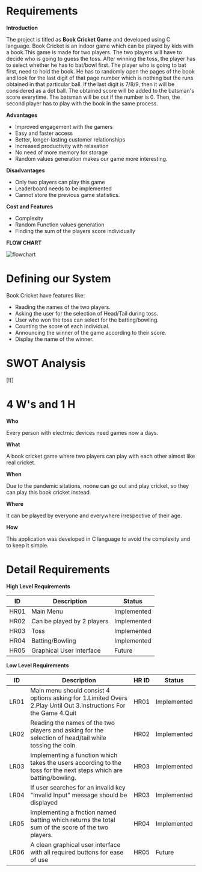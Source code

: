 # **Requirements**

**Introduction**

The project is titled as  **Book Cricket Game**  and developed using C language. Book Cricket is an indoor game which can be played by kids with a book.This game is made for two players. The two players will have to decide who is going to guess the toss. After winning the toss, the player has to select whether he has to bat/bowl first. The player who is going to bat first, need to hold the book. He has to randomly open the pages of the book and look for the last digit of that page number which is nothing but the runs obtained in that particular ball. If the last digit is 7/8/9, then it will be considered as a dot ball. The obtained score will be added to the batsman&#39;s score everytime. The batsman will be out if the number is 0. Then, the second player has to play with the book in the same process.

**Advantages**

- Improved engagement with the gamers
- Easy and faster access
- Better, longer-lasting customer relationships
- Increased productivity with relaxation
- No need of more memory for storage
- Random values generation makes our game more interesting.

**Disadvantages**

- Only two players can play this game
- Leaderboard needs to be implemented
- Cannot store the previous game statistics.

**Cost and Features**

- Complexity
- Random Function values generation
- Finding the sum of the players score individually

**FLOW CHART**

![flowchart](https://user-images.githubusercontent.com/94311905/142732594-701eb0b4-1592-4641-b38d-725eeb3fa118.png)

# **Defining our System**

Book Cricket have features like:

- Reading the names of the two players.
- Asking the user for the selection of Head/Tail during toss.
- User who won the toss can select for the batting/bowling.
- Counting the score of each individual.
- Announcing the winner of the game according to their score.
- Display the name of the winner.

# **SWOT Analysis**

[![]

# **4 W&#39;s and 1 H**

**Who**

Every person with electrnic devices need games now a days.

**What**

A book cricket game where two players can play with each other almost like real cricket.

**When**

Due to the pandemic sitations, noone can go out and play cricket, so they can play this book cricket instead.

**Where**

It can be played by everyone and everywhere irrespective of their age.

**How**

This application was developed in C language to avoid the complexity and to keep it simple.

# **Detail Requirements**

**High Level Requirements**

| **ID** | **Description** | **Status** |
| --- | --- | --- |
| HR01 | Main Menu | Implemented |||||
| HR02 | Can be played by 2 players | Implemented |
| HR03 | Toss | Implemented |
| HR04 | Batting/Bowling | Implemented |
| HR05 | Graphical User Interface | Future |

**Low Level Requirements**

| **ID** | **Description** | **HR ID** | **Status** |
| --- | --- | --- | --- |
| LR01 | Main menu should consist 4 options asking for 1.Limited Overs 2.Play Until Out 3.Instructions For the Game 4.Quit | HR01 | Implemented ||||||
| LR02 | Reading the names of the two players and asking for the selection of head/tail while tossing the coin. | HR02 | Implemented |
| LR03 | Implementing a function which takes the users according to the toss for the next steps which are batting/bowling. | HR03 | Implemented |
| LR04 | If user searches for an invalid key &quot;Invalid Input&quot; message should be displayed | HR03 | Implemented |
| LR05 | Implementing a fnction named batting which returns the total sum of the score of the two players. | HR04 | Implemented |
| LR06 | A clean graphical user interface with all required buttons for ease of use | HR05 | Future |
